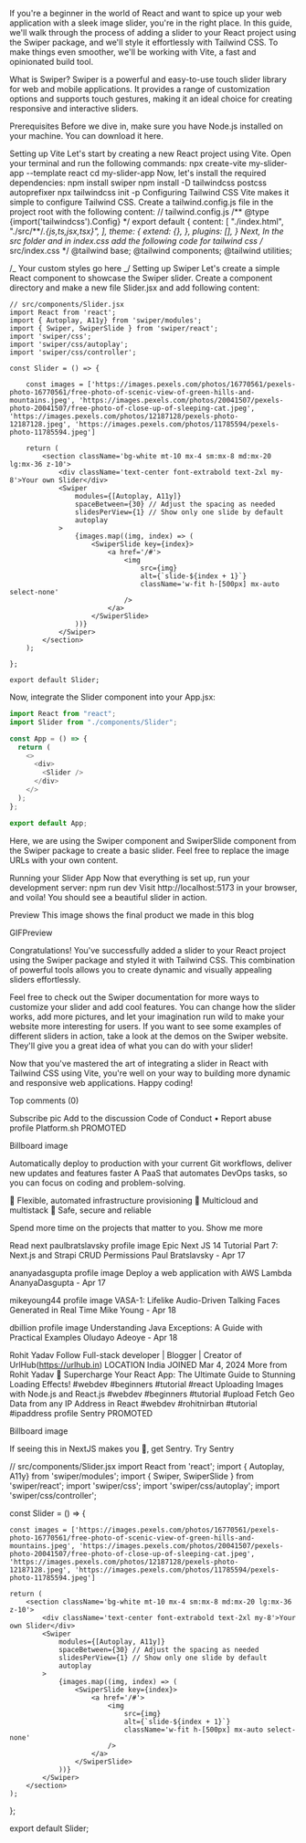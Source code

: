 If you're a beginner in the world of React and want to spice up your web application with a sleek image slider, you're in the right place. In this guide, we'll walk through the process of adding a slider to your React project using the Swiper package, and we'll style it effortlessly with Tailwind CSS. To make things even smoother, we'll be working with Vite, a fast and opinionated build tool.

What is Swiper?
Swiper is a powerful and easy-to-use touch slider library for web and mobile applications. It provides a range of customization options and supports touch gestures, making it an ideal choice for creating responsive and interactive sliders.

Prerequisites
Before we dive in, make sure you have Node.js installed on your machine. You can download it here.

Setting up Vite
Let's start by creating a new React project using Vite. Open your terminal and run the following commands:
npx create-vite my-slider-app --template react
cd my-slider-app
Now, let's install the required dependencies:
npm install swiper
npm install -D tailwindcss postcss autoprefixer
npx tailwindcss init -p
Configuring Tailwind CSS
Vite makes it simple to configure Tailwind CSS. Create a tailwind.config.js file in the project root with the following content:
// tailwind.config.js
/** @type {import('tailwindcss').Config} \*/
export default {
content: [
"./index.html",
"./src/**/_.{js,ts,jsx,tsx}",
],
theme: {
extend: {},
},
plugins: [],
}
Next, In the src folder and in index.css add the following code for tailwind css
/_ src/index.css \*/
@tailwind base;
@tailwind components;
@tailwind utilities;

/_ Your custom styles go here _/
Setting up Swiper
Let's create a simple React component to showcase the Swiper slider. Create a component directory and make a new file Slider.jsx and add following content:

```JS
// src/components/Slider.jsx
import React from 'react';
import { Autoplay, A11y} from 'swiper/modules';
import { Swiper, SwiperSlide } from 'swiper/react';
import 'swiper/css';
import 'swiper/css/autoplay';
import 'swiper/css/controller';

const Slider = () => {

    const images = ['https://images.pexels.com/photos/16770561/pexels-photo-16770561/free-photo-of-scenic-view-of-green-hills-and-mountains.jpeg', 'https://images.pexels.com/photos/20041507/pexels-photo-20041507/free-photo-of-close-up-of-sleeping-cat.jpeg', 'https://images.pexels.com/photos/12187128/pexels-photo-12187128.jpeg', 'https://images.pexels.com/photos/11785594/pexels-photo-11785594.jpeg']

    return (
        <section className='bg-white mt-10 mx-4 sm:mx-8 md:mx-20 lg:mx-36 z-10'>
            <div className='text-center font-extrabold text-2xl my-8'>Your own Slider</div>
            <Swiper
                modules={[Autoplay, A11y]}
                spaceBetween={30} // Adjust the spacing as needed
                slidesPerView={1} // Show only one slide by default
                autoplay
            >
                {images.map((img, index) => (
                    <SwiperSlide key={index}>
                        <a href='/#'>
                            <img
                                src={img}
                                alt={`slide-${index + 1}`}
                                className='w-fit h-[500px] mx-auto select-none'
                            />
                        </a>
                    </SwiperSlide>
                ))}
            </Swiper>
        </section>
    );

};

export default Slider;
```

Now, integrate the Slider component into your App.jsx:

```js
import React from "react";
import Slider from "./components/Slider";

const App = () => {
  return (
    <>
      <div>
        <Slider />
      </div>
    </>
  );
};

export default App;
```

Here, we are using the Swiper component and SwiperSlide component from the Swiper package to create a basic slider. Feel free to replace the image URLs with your own content.

Running your Slider App
Now that everything is set up, run your development server:
npm run dev
Visit http://localhost:5173 in your browser, and voila! You should see a beautiful slider in action.

Preview
This image shows the final product we made in this blog

GIFPreview

Congratulations! You've successfully added a slider to your React project using the Swiper package and styled it with Tailwind CSS. This combination of powerful tools allows you to create dynamic and visually appealing sliders effortlessly.

Feel free to check out the Swiper documentation for more ways to customize your slider and add cool features. You can change how the slider works, add more pictures, and let your imagination run wild to make your website more interesting for users. If you want to see some examples of different sliders in action, take a look at the demos on the Swiper website. They'll give you a great idea of what you can do with your slider!

Now that you've mastered the art of integrating a slider in React with Tailwind CSS using Vite, you're well on your way to building more dynamic and responsive web applications. Happy coding!

Top comments (0)

Subscribe
pic
Add to the discussion
Code of Conduct • Report abuse
profile
Platform.sh
PROMOTED

Billboard image

Automatically deploy to production with your current Git workflows, deliver new updates and features faster
A PaaS that automates DevOps tasks, so you can focus on coding and problem-solving.

🚀 Flexible, automated infrastructure provisioning
🎯 Multicloud and multistack
👾 Safe, secure and reliable

Spend more time on the projects that matter to you.
Show me more

Read next
paulbratslavsky profile image
Epic Next JS 14 Tutorial Part 7: Next.js and Strapi CRUD Permissions
Paul Bratslavsky - Apr 17

ananyadasgupta profile image
Deploy a web application with AWS Lambda
AnanyaDasgupta - Apr 17

mikeyoung44 profile image
VASA-1: Lifelike Audio-Driven Talking Faces Generated in Real Time
Mike Young - Apr 18

dbillion profile image
Understanding Java Exceptions: A Guide with Practical Examples
Oludayo Adeoye - Apr 18

Rohit Yadav
Follow
Full-stack developer | Blogger | Creator of UrlHub(https://urlhub.in)
LOCATION
India
JOINED
Mar 4, 2024
More from Rohit Yadav
🌟 Supercharge Your React App: The Ultimate Guide to Stunning Loading Effects!
#webdev #beginners #tutorial #react
Uploading Images with Node.js and React.js
#webdev #beginners #tutorial #upload
Fetch Geo Data from any IP Address in React
#webdev #rohitnirban #tutorial #ipaddress
profile
Sentry
PROMOTED

Billboard image

If seeing this in NextJS makes you 🤮, get Sentry.
Try Sentry

// src/components/Slider.jsx
import React from 'react';
import { Autoplay, A11y} from 'swiper/modules';
import { Swiper, SwiperSlide } from 'swiper/react';
import 'swiper/css';
import 'swiper/css/autoplay';
import 'swiper/css/controller';

const Slider = () => {

    const images = ['https://images.pexels.com/photos/16770561/pexels-photo-16770561/free-photo-of-scenic-view-of-green-hills-and-mountains.jpeg', 'https://images.pexels.com/photos/20041507/pexels-photo-20041507/free-photo-of-close-up-of-sleeping-cat.jpeg', 'https://images.pexels.com/photos/12187128/pexels-photo-12187128.jpeg', 'https://images.pexels.com/photos/11785594/pexels-photo-11785594.jpeg']

    return (
        <section className='bg-white mt-10 mx-4 sm:mx-8 md:mx-20 lg:mx-36 z-10'>
            <div className='text-center font-extrabold text-2xl my-8'>Your own Slider</div>
            <Swiper
                modules={[Autoplay, A11y]}
                spaceBetween={30} // Adjust the spacing as needed
                slidesPerView={1} // Show only one slide by default
                autoplay
            >
                {images.map((img, index) => (
                    <SwiperSlide key={index}>
                        <a href='/#'>
                            <img
                                src={img}
                                alt={`slide-${index + 1}`}
                                className='w-fit h-[500px] mx-auto select-none'
                            />
                        </a>
                    </SwiperSlide>
                ))}
            </Swiper>
        </section>
    );

};

export default Slider;
